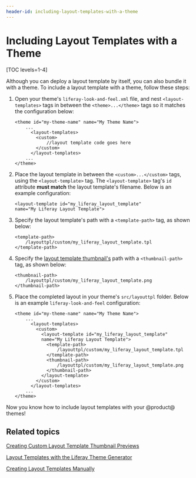 ```yaml
---
header-id: including-layout-templates-with-a-theme
---
```


# Including Layout Templates with a Theme

[TOC levels=1-4]

Although you can deploy a layout template by itself, you can also bundle it with 
a theme. To include a layout template with a theme, follow these steps:

1.  Open your theme's `liferay-look-and-feel.xml` file, and nest 
    `<layout-templates>` tags in between the `<theme>...</theme>` tags so it 
    matches the configuration below:
    
        <theme id="my-theme-name" name="My Theme Name">
            ...
              <layout-templates>
                <custom>
                    //layout template code goes here
                </custom>
              </layout-templates>
            ...
        </theme>  
    
2.  Place the layout template in between the `<custom>...</custom>` tags, using 
    the `<layout-template>` tag. The `<layout-template>` tag's `id` attribute 
    **must match** the layout template's filename. Below is an example 
    configuration:
    
        <layout-template id="my_liferay_layout_template" 
        name="My Liferay Layout Template">
    
3.  Specify the layout template's path with a `<template-path>` tag, as shown 
    below:

        <template-path>
            /layouttpl/custom/my_liferay_layout_template.tpl
        </template-path>
    
4.  Specify the 
    [layout template thumbnail's](/docs/7-1/tutorials/-/knowledge_base/t/creating-custom-layout-template-thumbnail-previews) 
    path with a `<thumbnail-path>` tag, as shown below:

        <thumbnail-path>
            /layouttpl/custom/my_liferay_layout_template.png
        </thumbnail-path>
    
5.  Place the completed layout in your theme's `src/layouttpl` folder. Below is 
    an example `liferay-look-and-feel` configuration:

        <theme id="my-theme-name" name="My Theme Name">
            ...
              <layout-templates>
                <custom>
                  <layout-template id="my_liferay_layout_template" 
                  name="My Liferay Layout Template">
                    <template-path>
                        /layouttpl/custom/my_liferay_layout_template.tpl
                    </template-path>
                    <thumbnail-path>
                        /layouttpl/custom/my_liferay_layout_template.png
                    </thumbnail-path>
                  </layout-template>
                </custom>
              </layout-templates>
            ...
        </theme>

Now you know how to include layout templates with your @product@ themes!

## Related topics

[Creating Custom Layout Template Thumbnail Previews](/docs/7-1/tutorials/-/knowledge_base/t/creating-custom-layout-template-thumbnail-previews)

[Layout Templates with the Liferay Theme Generator](/docs/7-1/tutorials/-/knowledge_base/t/creating-layout-templates-with-the-themes-generator)

[Creating Layout Templates Manually](/docs/7-1/tutorials/-/knowledge_base/t/creating-layout-templates-manually)
